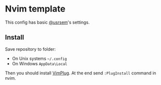 # Nvim template

This config has basic [@usrsem](https://github.com/usrsem)'s settings. 

## Install
Save repository to folder:
* On Unix systems `~/.config`
* On Windows `AppData\Local`

Then you should install [VimPlug](https://github.com/junegunn/vim-plug). At the end send `:PlugInstall` command in nvim.
